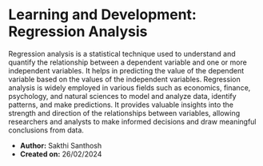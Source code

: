 # Learning and Development: Regression Analysis

Regression analysis is a statistical technique used to understand and quantify the relationship between a dependent variable and one or more independent variables. It helps in predicting the value of the dependent variable based on the values of the independent variables. Regression analysis is widely employed in various fields such as economics, finance, psychology, and natural sciences to model and analyze data, identify patterns, and make predictions. It provides valuable insights into the strength and direction of the relationships between variables, allowing researchers and analysts to make informed decisions and draw meaningful conclusions from data.

- **Author:** Sakthi Santhosh
- **Created on:** 26/02/2024
